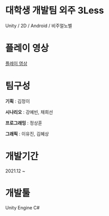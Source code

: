 
# 대학생 개발팀 외주 3Less
Unity / 2D / Android / 비주얼노벨

# 플레이 영상
[플레이 영상](https://youtu.be/UE8IELhH-N4)

# 팀구성 
**기획** : 김정이

**시나리오** : 강예빈, 채희선
 
**프로그래밍** : 정상훈

**그래픽** : 이유진, 김혜상

# 개발기간
2021.12 ~

# 개발툴
Unity Engine
C#
